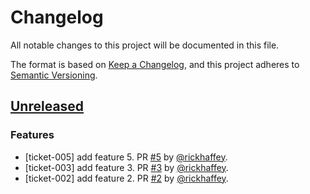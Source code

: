 # Changelog

All notable changes to this project will be documented in this file.

The format is based on [Keep a Changelog](https://keepachangelog.com/en/1.1.0/),
and this project adheres to [Semantic Versioning](https://semver.org/spec/v2.0.0.html).

## [Unreleased]

[unreleased]: https://github.com/rickhaffey/changelog-auto/compare/v0.0.0...HEAD

### Features

* [ticket-005] add feature 5. PR [#5](https://github.com/rickhaffey/changelog-auto/pull/5) by [@rickhaffey](https://github.com/rickhaffey).
* [ticket-003] add feature 3. PR [#3](https://github.com/rickhaffey/changelog-auto/pull/3) by [@rickhaffey](https://github.com/rickhaffey).
* [ticket-002] add feature 2. PR [#2](https://github.com/rickhaffey/changelog-auto/pull/2) by [@rickhaffey](https://github.com/rickhaffey).

